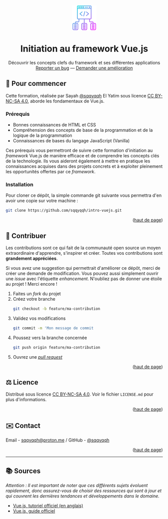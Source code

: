 <a name="readme-top"></a>

<!-- PROJECT LOGO -->
<br />
<div align="center">
  <a href="https://github.com/sqqyqqh/intro-vuejs">
    <img src="framework.png" alt="Logo" width="80" height="80">
  </a>

<h1 align="center">Initiation au framework Vue.js</h1>

  <p align="center">
    Découvrir les concepts clefs du framework et ses différentes applications
    <br />
    <a href="https://github.com/sqqyqqh/intro-vuejs/issues">Reporter un bug</a>
    —
    <a href="https://github.com/sqqyqqh/intro-vuejs/issues">Demander une amélioration</a>
  </p>
</div>

## 🚀 Pour commencer

Cette formation, réalisée par Sayah [@sqqyqqh](https://github.com/sqqyqqh) El Yatim sous licence [CC BY-NC-SA 4.0](https://creativecommons.org/licenses/by-nc-sa/4.0/deed.fr), aborde les fondamentaux de Vue.js.

### Prérequis

* Bonnes connaissances de HTML et CSS
* Compréhension des concepts de base de la programmation et de la logique de la programmation
* Connaissances de bases du langage JavaScript (Vanilla)

Ces prérequis vous permettront de suivre cette formation d'initiation au _framework_ Vue.js de manière efficace et de comprendre les concepts clés de la technologie. Ils vous aideront également à mettre en pratique les connaissances acquises dans des projets concrets et à exploiter pleinement les opportunités offertes par ce _framework_.

### Installation
Pour cloner ce dépôt, la simple commande git suivante vous permettra d'en avoir une copie sur votre machine :

   ```sh
   git clone https://github.com/sqqyqqh/intro-vuejs.git
   ```

<p align="right">(<a href="#readme-top">haut de page</a>)</p>


<!-- CONTRIBUTING -->
## 🤝 Contribuer
Les contributions sont ce qui fait de la communauté open source un moyen extraordinaire d'apprendre, s'inspirer et créer. Toutes vos contributions sont **grandement appréciées**.

Si vous avez une suggestion qui permettrait d'améliorer ce dépôt, merci de créer une demande de modification. Vous pouvez aussi simplement ouvrir une _issue_ avec l'étiquette _enhancement_.
N'oubliez pas de donner une étoile au projet ! Merci encore !

1. Faites un _fork_ du projet
2. Créez votre branche
    ```sh
    git checkout -b feature/ma-contribution
    ```
3. Validez vos modifications 
    ```sh
    git commit -m 'Mon message de commit
    ```
4. Poussez vers la branche concernée
    ```sh
    git push origin feature/ma-contribution
    ```
5. Ouvrez une _[pull request](https://docs.github.com/fr/pull-requests/collaborating-with-pull-requests/proposing-changes-to-your-work-with-pull-requests/about-pull-requests)_

<p align="right">(<a href="#readme-top">haut de page</a>)</p>


<!-- LICENSE -->
## ⚖️ Licence

Distribué sous licence [CC BY-NC-SA 4.0](https://creativecommons.org/licenses/by-nc-sa/4.0/deed.fr). Voir le fichier `LICENSE.md` pour plus d'informations.

<p align="right">(<a href="#readme-top">haut de page</a>)</p>


<!-- CONTACT -->
## ✉️ Contact

Email - [sqqyqqh@proton.me](mailto:sqqyqqh@proton.me) / GitHub - [@sqqyqqh](https://github.com/sqqyqqh)

<p align="right">(<a href="#readme-top">haut de page</a>)</p>

---
<!-- SOURCES -->
## 📚 Sources
_Attention : Il est important de noter que ces différents sujets évoluent rapidement, donc assurez-vous de choisir des ressources qui sont à jour et qui couvrent les dernières tendances et développements dans le domaine._
- [Vue.js, tutoriel officiel (en anglais)](https://vuejs.org/tutorial/)
- [Vue.js, guide officiel](https://fr.vuejs.org/guide/introduction.html)
